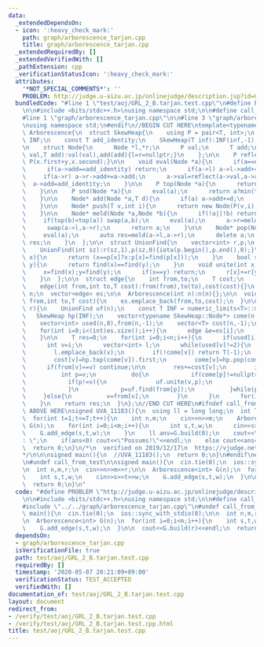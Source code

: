 ```yaml
---
data:
  _extendedDependsOn:
  - icon: ':heavy_check_mark:'
    path: graph/arborescence_tarjan.cpp
    title: graph/arborescence_tarjan.cpp
  _extendedRequiredBy: []
  _extendedVerifiedWith: []
  _pathExtension: cpp
  _verificationStatusIcon: ':heavy_check_mark:'
  attributes:
    '*NOT_SPECIAL_COMMENTS*': ''
    PROBLEM: http://judge.u-aizu.ac.jp/onlinejudge/description.jsp?id=GRL_2_B
  bundledCode: "#line 1 \"test/aoj/GRL_2_B.tarjan.test.cpp\"\n#define PROBLEM \"http://judge.u-aizu.ac.jp/onlinejudge/description.jsp?id=GRL_2_B\"\
    \n\n#include <bits/stdc++.h>\nusing namespace std;\n\n#define call_from_test\n\
    #line 1 \"graph/arborescence_tarjan.cpp\"\n\n#line 3 \"graph/arborescence_tarjan.cpp\"\
    \nusing namespace std;\n#endif\n//BEGIN CUT HERE\ntemplate<typename T>\nstruct\
    \ Arborescence{\n  struct SkewHeap{\n    using P = pair<T, int>;\n    const P\
    \ INF;\n    const T add_identity;\n    SkewHeap(T inf):INF(inf,-1),add_identity(0){}\n\
    \n    struct Node{\n      Node *l,*r;\n      P val;\n      T add;\n      Node(P\
    \ val,T add):val(val),add(add){l=r=nullptr;}\n    };\n\n    P reflect(P x,T y){return\
    \ P(x.first+y,x.second);}\n\n    void eval(Node *a){\n      if(a==nullptr) return;\n\
    \      if(a->add==add_identity) return;\n      if(a->l) a->l->add+=a->add;\n \
    \     if(a->r) a->r->add+=a->add;\n      a->val=reflect(a->val,a->add);\n    \
    \  a->add=add_identity;\n    }\n\n    P top(Node *a){\n      return a?reflect(a->val,a->add):INF;\n\
    \    }\n\n    P snd(Node *a){\n      eval(a);\n      return a?min(top(a->l),top(a->r)):INF;\n\
    \    }\n\n    Node* add(Node *a,T d){\n      if(a) a->add+=d;\n      return a;\n\
    \    }\n\n    Node* push(T v,int i){\n      return new Node(P(v,i),add_identity);\n\
    \    }\n\n    Node* meld(Node *a,Node *b){\n      if(!a||!b) return a?a:b;\n \
    \     if(top(b)<top(a)) swap(a,b);\n      eval(a);\n      a->r=meld(a->r,b);\n\
    \      swap(a->l,a->r);\n      return a;\n    }\n\n    Node* pop(Node* a){\n \
    \     eval(a);\n      auto res=meld(a->l,a->r);\n      delete a;\n      return\
    \ res;\n    }\n  };\n\n  struct UnionFind{\n    vector<int> r,p;\n    UnionFind(){}\n\
    \    UnionFind(int sz):r(sz,1),p(sz,0){iota(p.begin(),p.end(),0);}\n    int find(int\
    \ x){\n      return (x==p[x]?x:p[x]=find(p[x]));\n    }\n    bool same(int x,int\
    \ y){\n      return find(x)==find(y);\n    }\n    void unite(int x,int y){\n \
    \     x=find(x);y=find(y);\n      if(x==y) return;\n      r[x]+=r[y];\n      p[y]=x;\n\
    \    }\n  };\n\n  struct edge{\n    int from,to;\n    T cost;\n    edge(){}\n\
    \    edge(int from,int to,T cost):from(from),to(to),cost(cost){}\n  };\n\n  int\
    \ n;\n  vector<edge> es;\n\n  Arborescence(int n):n(n){};\n\n  void add_edge(int\
    \ from,int to,T cost){\n    es.emplace_back(from,to,cost);\n  }\n\n  T build(int\
    \ r){\n    UnionFind uf(n);\n    const T INF = numeric_limits<T>::max()/2;\n \
    \   SkewHeap hp(INF);\n    vector<typename SkewHeap::Node*> come(n,nullptr);\n\
    \    vector<int> used(n,0),from(n,-1);\n    vector<T> cost(n,-1);\n\n    used[r]=2;\n\
    \    for(int i=0;i<(int)es.size();i++){\n      edge &e=es[i];\n      come[e.to]=hp.meld(come[e.to],hp.push(e.cost,i));\n\
    \    }\n\n    T res=0;\n    for(int i=0;i<n;i++){\n      if(used[i]) continue;\n\
    \      int v=i;\n      vector<int> l;\n      while(used[v]!=2){\n        used[v]=1;\n\
    \        l.emplace_back(v);\n        if(!come[v]) return T(-1);\n        from[v]=uf.find(es[come[v]->val.second].from);\n\
    \        cost[v]=hp.top(come[v]).first;\n        come[v]=hp.pop(come[v]);\n  \
    \      if(from[v]==v) continue;\n\n        res+=cost[v];\n        if(used[from[v]]==1){\n\
    \          int p=v;\n          do{\n            if(come[p]!=nullptr) hp.add(come[p],-cost[p]);\n\
    \            if(p!=v){\n              uf.unite(v,p);\n              come[v]=hp.meld(come[v],come[p]);\n\
    \            }\n            p=uf.find(from[p]);\n          }while(p!=v);\n   \
    \     }else{\n          v=from[v];\n        }\n      }\n      for(int u:l) used[u]=2;\n\
    \    }\n    return res;\n  }\n};\n//END CUT HERE\n#ifndef call_from_test\n//INSERT\
    \ ABOVE HERE\nsigned UVA_11183(){\n  using ll = long long;\n  int T;\n  cin>>T;\n\
    \  for(int t=1;t<=T;t++){\n    int n,m;\n    cin>>n>>m;\n    Arborescence<ll>\
    \ G(n);\n    for(int i=0;i<m;i++){\n      int s,t,w;\n      cin>>s>>t>>w;\n  \
    \    G.add_edge(s,t,w);\n    }\n    ll ans=G.build(0);\n    cout<<\"Case #\"<<t<<\"\
    : \";\n    if(ans<0) cout<<\"Possums!\"<<endl;\n    else cout<<ans<<endl;\n  }\n\
    \  return 0;\n}\n/*\n  verified on 2019/12/17\n  https://vjudge.net/problem/UVA-11183\n\
    */\n\n\nsigned main(){\n  //UVA_11183();\n  return 0;\n}\n#endif\n#line 8 \"test/aoj/GRL_2_B.tarjan.test.cpp\"\
    \n#undef call_from_test\n\nsigned main(){\n  cin.tie(0);\n  ios::sync_with_stdio(0);\n\
    \n  int n,m,r;\n  cin>>n>>m>>r;\n\n  Arborescence<int> G(n);\n  for(int i=0;i<m;i++){\n\
    \    int s,t,w;\n    cin>>s>>t>>w;\n    G.add_edge(s,t,w);\n  }\n\n  cout<<G.build(r)<<endl;\n\
    \  return 0;\n}\n"
  code: "#define PROBLEM \"http://judge.u-aizu.ac.jp/onlinejudge/description.jsp?id=GRL_2_B\"\
    \n\n#include <bits/stdc++.h>\nusing namespace std;\n\n#define call_from_test\n\
    #include \"../../graph/arborescence_tarjan.cpp\"\n#undef call_from_test\n\nsigned\
    \ main(){\n  cin.tie(0);\n  ios::sync_with_stdio(0);\n\n  int n,m,r;\n  cin>>n>>m>>r;\n\
    \n  Arborescence<int> G(n);\n  for(int i=0;i<m;i++){\n    int s,t,w;\n    cin>>s>>t>>w;\n\
    \    G.add_edge(s,t,w);\n  }\n\n  cout<<G.build(r)<<endl;\n  return 0;\n}\n"
  dependsOn:
  - graph/arborescence_tarjan.cpp
  isVerificationFile: true
  path: test/aoj/GRL_2_B.tarjan.test.cpp
  requiredBy: []
  timestamp: '2020-05-07 20:21:09+09:00'
  verificationStatus: TEST_ACCEPTED
  verifiedWith: []
documentation_of: test/aoj/GRL_2_B.tarjan.test.cpp
layout: document
redirect_from:
- /verify/test/aoj/GRL_2_B.tarjan.test.cpp
- /verify/test/aoj/GRL_2_B.tarjan.test.cpp.html
title: test/aoj/GRL_2_B.tarjan.test.cpp
---
```

